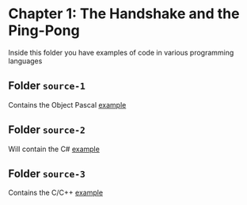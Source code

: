 # Chapter 1: The Handshake and the Ping-Pong

Inside this folder you have examples of code in various programming languages

## Folder `source-1`

Contains the Object Pascal [example](source-1)

## Folder `source-2`

Will contain the C# [example](source-2)

## Folder `source-3`

Contains the C/C++ [example](source-3)
